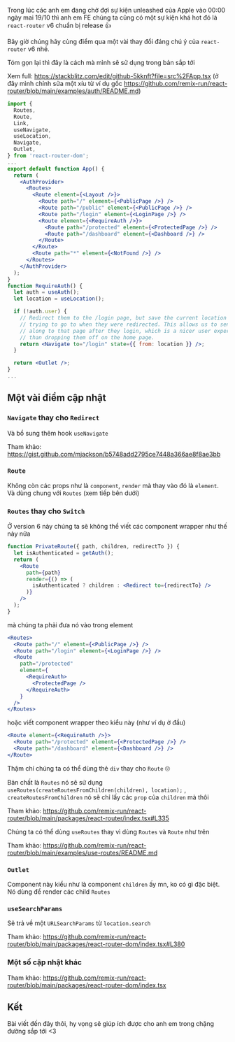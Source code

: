 Trong lúc các anh em đang chờ đợi sự kiện unleashed của Apple vào 00:00 ngày mai 19/10 thì anh em FE chúng ta cũng có một sự kiện khá hot đó là `react-router` v6 chuẩn bị release 👍

Bây giờ chúng hãy cùng điểm qua một vài thay đổi đáng chú ý của `react-router` v6 nhé.

Tóm gọn lại thì đây là cách mà mình sẽ sử dụng trong bản sắp tới

Xem full: https://stackblitz.com/edit/github-5kknft?file=src%2FApp.tsx (ở đây mình chỉnh sửa một xíu từ ví dụ gốc https://github.com/remix-run/react-router/blob/main/examples/auth/README.md)


```jsx
import {
  Routes,
  Route,
  Link,
  useNavigate,
  useLocation,
  Navigate,
  Outlet,
} from 'react-router-dom';
...
export default function App() {
  return (
    <AuthProvider>
      <Routes>
        <Route element={<Layout />}>
          <Route path="/" element={<PublicPage />} />
          <Route path="/public" element={<PublicPage />} />
          <Route path="/login" element={<LoginPage />} />
          <Route element={<RequireAuth />}>
            <Route path="/protected" element={<ProtectedPage />} />
            <Route path="/dashboard" element={<Dashboard />} />
          </Route>
        </Route>
        <Route path="*" element={<NotFound />} />
      </Routes>
    </AuthProvider>
  );
}
function RequireAuth() {
  let auth = useAuth();
  let location = useLocation();

  if (!auth.user) {
    // Redirect them to the /login page, but save the current location they were
    // trying to go to when they were redirected. This allows us to send them
    // along to that page after they login, which is a nicer user experience
    // than dropping them off on the home page.
    return <Navigate to="/login" state={{ from: location }} />;
  }

  return <Outlet />;
}
...
```

## Một vài điểm cập nhật

### `Navigate` thay cho `Redirect`

Và bổ sung thêm hook `useNavigate`

Tham khảo: https://gist.github.com/mjackson/b5748add2795ce7448a366ae8f8ae3bb

### `Route`

Không còn các props như là `component`, `render` mà thay vào đó là `element`. Và dùng chung với `Routes` (xem tiếp bên dưới)

### `Routes` thay cho `Switch`

Ở version 6 này chúng ta sẽ không thể viết các component wrapper như thế này nữa
```jsx
function PrivateRoute({ path, children, redirectTo }) {
  let isAuthenticated = getAuth();
  return (
    <Route
      path={path}
      render={() => (
        isAuthenticated ? children : <Redirect to={redirectTo} />
      )}
    />
  );
}
```
mà chúng ta phải đưa nó vào trong element
```jsx
<Routes>
  <Route path="/" element={<PublicPage />} />
  <Route path="/login" element={<LoginPage />} />
  <Route
    path="/protected"
    element={
      <RequireAuth>
        <ProtectedPage />
      </RequireAuth>
    }
  />
</Routes>
```
hoặc viết component wrapper theo kiểu này (như ví dụ ở đầu)
```jsx
<Route element={<RequireAuth />}>
  <Route path="/protected" element={<ProtectedPage />} />
  <Route path="/dashboard" element={<Dashboard />} />
</Route>
```
Thậm chí chúng ta có thể dùng thẻ `div` thay cho `Route` 🙄

Bản chất là `Routes` nó sẽ sử dụng `useRoutes(createRoutesFromChildren(children), location);` , `createRoutesFromChildren` nó sẽ chỉ lấy các `prop` của `children` mà thôi

Tham khảo: https://github.com/remix-run/react-router/blob/main/packages/react-router/index.tsx#L335

Chúng ta có thể dùng `useRoutes` thay vì dùng `Routes` và `Route` như trên

Tham khảo: https://github.com/remix-run/react-router/blob/main/examples/use-routes/README.md

### `Outlet`

Component này kiểu như là component `children` ấy mn, ko có gì đặc biệt. Nó dùng để render các child `Routes`

### `useSearchParams`

Sẽ trả về một `URLSearchParams` từ `location.search`

Tham khảo: https://github.com/remix-run/react-router/blob/main/packages/react-router-dom/index.tsx#L380

### Một số cập nhật khác

Tham khảo: https://github.com/remix-run/react-router/blob/main/packages/react-router-dom/index.tsx

## Kết

Bài viết đến đây thôi, hy vọng sẽ giúp ích được cho anh em trong chặng đường sắp tới <3